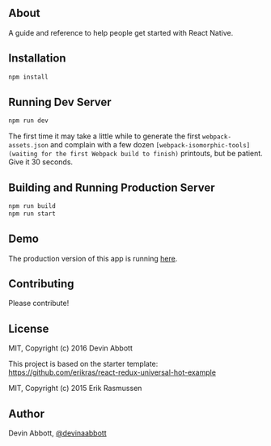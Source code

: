 ## About

A guide and reference to help people get started with React Native.

## Installation

```bash
npm install
```

## Running Dev Server

```bash
npm run dev
```

The first time it may take a little while to generate the first `webpack-assets.json` and complain with a few dozen `[webpack-isomorphic-tools] (waiting for the first Webpack build to finish)` printouts, but be patient. Give it 30 seconds.

## Building and Running Production Server

```bash
npm run build
npm run start
```

## Demo

The production version of this app is running [here](http://www.reactnativeexpress.com).

## Contributing

Please contribute!

## License

MIT, Copyright (c) 2016 Devin Abbott

This project is based on the starter template: https://github.com/erikras/react-redux-universal-hot-example

MIT, Copyright (c) 2015 Erik Rasmussen

## Author

Devin Abbott, [@devinaabbott](http://twitter.com/devinaabbott)
